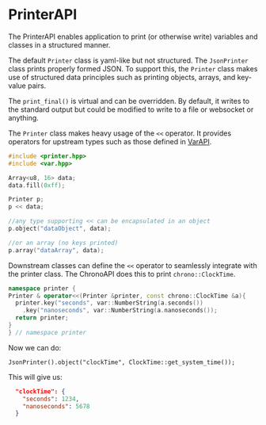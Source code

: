 # PrinterAPI

The PrinterAPI enables application to print (or otherwise write) variables and classes in a structured manner.

The default `Printer` class is yaml-like but not structured. The `JsonPrinter` class prints properly formed JSON. To support this, the `Printer` class makes use of structured data principles such as printing objects, arrays, and key-value pairs.

The `print_final()` is virtual and can be overridden. By default, it writes to the standard output but could be modified to write to a file or websocket or anything.

The `Printer` class makes heavy usage of the `<<` operator. It provides operators for upstream types such as those defined in [VarAPI]().

```c++
#include <printer.hpp>
#include <var.hpp>

Array<u8, 16> data;
data.fill(0xff);

Printer p;
p << data;

//any type supporting << can be encapsulated in an object
p.object("dataObject", data);

//or an array (no keys printed)
p.array("dataArray", data);
```

Downstream classes can define the `<<` operator to seamlessly integrate with the printer class.  The ChronoAPI does this to print `chrono::ClockTime`.

```c++
namespace printer {
Printer & operator<<(Printer &printer, const chrono::ClockTime &a){
  printer.key("seconds", var::NumberString(a.seconds())
    .key("nanoseconds", var::NumberString(a.nanoseconds());
  return printer;
}
} // namespace printer
```

Now we can do:

```
JsonPrinter().object("clockTime", ClockTime::get_system_time());
```

This will give us:

```json
  "clockTime": {
    "seconds": 1234,
    "nanoseconds": 5678
  }
```







